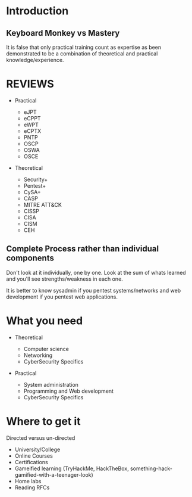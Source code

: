 # Introduction

## Keyboard Monkey vs Mastery

It is false that only practical training count as expertise as been demonstrated to be a combination of theoretical and practical knowledge/experience. 

# REVIEWS

- Practical
  - eJPT
  - eCPPT
  - eWPT
  - eCPTX
  - PNTP
  - OSCP
  - OSWA
  - OSCE
  
- Theoretical
  - Security+
  - Pentest+
  - CySA+
  - CASP
  - MITRE ATT&CK
  - CISSP
  - CISA
  - CISM
  - CEH

## Complete Process rather than individual components

Don't look at it individually, one by one. Look at the sum of whats learned and you'll see strengths/weakness in each one.

It is better to know sysadmin if you pentest systems/networks and web development if you pentest web applications.

# What you need

- Theoretical
  - Computer science
  - Networking 
  - CyberSecurity Specifics

- Practical
  - System administration
  - Programming and Web development
  - CyberSecurity Specifics

# Where to get it

Directed versus un-directed

- University/College
- Online Courses
- Certifications
- Gameified learning (TryHackMe, HackTheBox, something-hack-gamified-with-a-teenager-look)
- Home labs
- Reading RFCs
